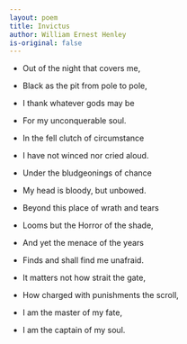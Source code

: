 ```yaml
---
layout: poem
title: Invictus
author: William Ernest Henley
is-original: false
---
```


- Out of the night that covers me,
- Black as the pit from pole to pole,
- I thank whatever gods may be
- For my unconquerable soul.

- In the fell clutch of circumstance
- I have not winced nor cried aloud.
- Under the bludgeonings of chance
- My head is bloody, but unbowed.

- Beyond this place of wrath and tears
- Looms but the Horror of the shade,
- And yet the menace of the years
- Finds and shall find me unafraid.

- It matters not how strait the gate,
- How charged with punishments the scroll,
- I am the master of my fate,
- I am the captain of my soul.
